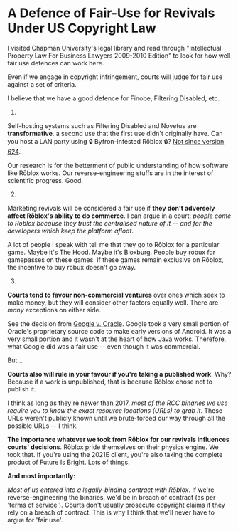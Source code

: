 # A Defence of Fair-Use for Revivals Under US Copyright Law

I visited Chapman University's legal library and read through "Intellectual Property Law For Business Lawyers 2009-2010 Edition" to look for how well fair use defences can work here.

Even if we engage in copyright infringement, courts will judge for fair use against a set of criteria.

I believe that we have a good defence for Finobe, Filtering Disabled, etc.

1.
Self-hosting systems such as Filtering Disabled and Novetus are **transformative**.  a second use that the first use didn't originally have.  Can you host a LAN party using :lock: Byfron-infested Rōblox :lock:?  [Not since version 624](https://github.com/rsblox/local_rcc/pull/17).

Our research is for the betterment of public understanding of how software like Rōblox works.  Our reverse-engineering stuffs are in the interest of scientific progress.  Good.

2.

Marketing revivals will be considered a fair use if **they don't adversely affect Rōblox's ability to do commerce**.  I can argue in a court: *people come to Rōblox because they trust the centralised nature of it -- and for the developers which keep the platform afloat*.

A lot of people I speak with tell me that they go to Rōblox for a particular game.  Maybe it's The Hood.  Maybe it's Bloxburg.  People buy robux for gamepasses on these games.  If these games remain exclusive on Rōblox, the incentive to buy robux doesn't go away.

3.

**Courts tend to favour non-commercial ventures** over ones which seek to make money, but they will consider other factors equally well.  There are *many* exceptions on either side.

See the decision from [Google v. Oracle](https://www.supremecourt.gov/opinions/20pdf/18-956_d18f.pdf).  Google took a very small portion of Oracle's proprietary source code to make early versions of Android.  It was a very small portion and it wasn't at the heart of how Java works.  Therefore, what Google did was a fair use -- even though it was commercial.

But...

**Courts also will rule in your favour if you're taking a published work**.  Why?  Because if a work is unpublished, that is because Rōblox chose not to publish it.

I think as long as they're newer than 2017, *most of the RCC binaries we use require you to know the exact resource locations (URLs) to grab it*.  These URLs weren't publicly known until we brute-forced our way through all the possible URLs -- I think.

**The importance whatever we took from Rōblox for our revivals influences courts' decisions**.  Rōblox pride themselves on their physics engine.  We took that.  If you're using the 2021E client, you're also taking the complete product of Future Is Bright.  Lots of things.

**And most importantly:**

*Most of us entered into a legally-binding contract with Rōblox*.  If we're reverse-engineering the binaries, we'd be in breach of contract (as per 'terms of service').  Courts don't usually prosecute copyright claims if they rely on a breach of contract.  This is why I think that we'll never have to argue for 'fair use'.